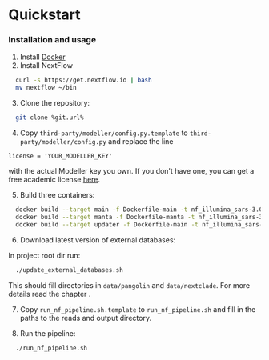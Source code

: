 # Quickstart

### Installation and usage

1. Install [Docker](https://docs.docker.com/desktop/install/linux-install/) 
2. Install NextFlow

```bash
  curl -s https://get.nextflow.io | bash
  mv nextflow ~/bin
```

3. Clone the repository:

```bash
  git clone %git.url%
````  

4. Copy `third-party/modeller/config.py.template` to `third-party/modeller/config.py` and replace the line

```license = 'YOUR_MODELLER_KEY'```

with the actual Modeller key you own. If you don't have one, you can get a free academic license [here](https://salilab.org/modeller/registration.html).

5. Build three containers:

```bash
  docker build --target main -f Dockerfile-main -t nf_illumina_sars-3.0-main .
  docker build --target manta -f Dockerfile-manta -t nf_illumina_sars-3.0-manta .
  docker build --target updater -f Dockerfile-main -t nf_illumina_sars-3.0-updater:latest .
```

6. Download latest version of external databases:

In project root dir run:
```bash
  ./update_external_databases.sh
```
This should fill directories in `data/pangolin` and `data/nextclade`.
For more details read the chapter [](updates.md).

7. Copy `run_nf_pipeline.sh.template` to `run_nf_pipeline.sh` and fill in the paths to the reads and output directory.

8. Run the pipeline:

```bash
  ./run_nf_pipeline.sh
```